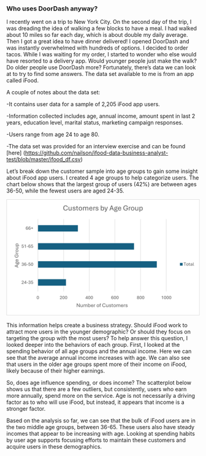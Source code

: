 ### Who uses DoorDash anyway?

I recently went on a trip to New York City. On the second day of the trip, I was dreading the idea of walking a few blocks to have a meal. I had walked about 10 miles so far each day, which is about double my daily average. Then I got a great idea to have dinner delivered! I opened DoorDash and was instantly overwhelmed with hundreds of options. I decided to order tacos. While I was waiting for my order, I started to wonder who else would have resorted to a delivery app. Would younger people just make the walk? Do older people use DoorDash more? Fortunately, there’s data we can look at to try to find some answers. 
The data set available to me is from an app called iFood. 

A couple of notes about the data set:

-It contains user data for a sample of 2,205 iFood app users.

-Information collected includes age, annual income, amount spent in last 2 years, education level, marital status, marketing campaign responses.

-Users range from age 24 to age 80.

-The data set was provided for an interview exercise and can be found [here] (https://github.com/nailson/ifood-data-business-analyst-test/blob/master/ifood_df.csv)

Let’s break down the customer sample into age groups to gain some insight about iFood app users. I created 4 age groups to help categorize users.  The chart below shows that the largest group of users (42%) are between ages 36-50, while the fewest users are aged 24-35.

<img src="images/DD-agegroup.png?raw=true"/>

This information helps create a business strategy. Should iFood work to attract more users in the younger demographic? Or should they focus on targeting the group with the most users? To help answer this question, I looked deeper into the behaviors of each group. 
First, I looked at the spending behavior of all age groups and the annual income. Here we can see that the average annual income increases with age. We can also see that users in the older age groups spent more of their income on iFood, likely because of their higher earnings. 

So, does age influence spending, or does income? The scatterplot below shows us that there are a few outliers, but consistently, users who earn more annually, spend more on the service. Age is not necessarily a driving factor as to who will use iFood, but instead, it appears that income is a stronger factor.


Based on the analysis so far, we can see that the bulk of iFood users are in the two middle age groups, between 36-65. These users also have steady incomes that appear to be increasing with age. Looking at spending habits by user age supports focusing efforts to maintain these customers and acquire users in these demographics.
